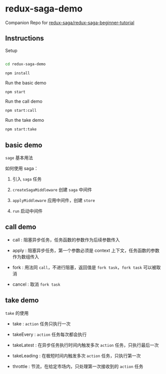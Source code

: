 # redux-saga-demo

Companion Repo for [redux-saga/redux-saga-beginner-tutorial](https://github.com/redux-saga/redux-saga-beginner-tutorial)

## Instructions

Setup

```bash

cd redux-saga-demo

npm install
```

Run the basic demo

```bash
npm start
```

Run the call demo

```bash
npm start:call
```

Run the take demo

```bash
npm start:take
```

## basic demo

`sage` 基本用法

如何使用 saga：

1. 引入 `saga` 任务

2. `createSagaMiddleware` 创建 `saga` 中间件

3. `applyMiddleware` 应用中间件，创建 `store`

4. `run` 启动中间件

## call demo

- call              : 阻塞异步任务，任务函数的参数作为后续参数传入

- apply             : 阻塞异步任务，第一个参数必须是 context 上下文，任务函数的参数作为数组传入

- fork              : 用法同 `call`，不进行阻塞，返回值是 `fork task`，`fork task` 可以被取消

- cancel            : 取消 `fork task`

## take demo

`take` 的使用

- take              : `action` 任务只执行一次

- takeEvery         : `action` 任务每次都会执行

- takeLatest        : 在异步任务执行时间内触发多次 `action` 任务，只执行最后一次

- takeLeading       : 在极短时间内触发多次 `action` 任务，只执行第一次

- throttle          : 节流，在给定市场内，只处理第一次接收到的 `action` 任务

